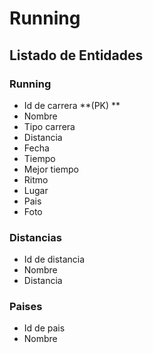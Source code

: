 # Running

## Listado de Entidades

### Running

- Id de carrera **(PK) **
- Nombre
- Tipo carrera
- Distancia
- Fecha
- Tiempo
- Mejor tiempo
- Ritmo 
- Lugar
- Pais
- Foto

### Distancias

- Id de distancia
- Nombre
- Distancia

### Paises
- Id de pais
- Nombre
